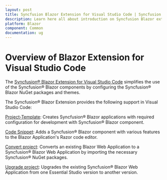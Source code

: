 ```yaml
---
layout: post
title: Syncfusion Blazor Extension for Visual Studio Code | Syncfusion
description: Learn here all about introduction on Syncfusion Blazor extension for Visual Studio Code which made integration made ease.
platform: Blazor
component: Common
documentation: ug
---
```


# Overview of Blazor Extension for Visual Studio Code

The [Syncfusion&reg; Blazor Extension for Visual Studio Code](https://marketplace.visualstudio.com/items?itemName=SyncfusionInc.Blazor-VSCode-Extensions) simplifies the use of the Syncfusion&reg; Blazor components by configuring the Syncfusion&reg; Blazor NuGet packages and themes.

The Syncfusion&reg; Blazor Extension provides the following support in Visual Studio Code:

[Project-Template](create-project):  Creates Syncfusion&reg; Blazor applications with required configuration for development with Syncfusion&reg; Blazor component.

[Code Snippet](code-snippet):  Adds a Syncfusion&reg; Blazor component with various features to the Blazor Application's Razor code editor.

[Convert project](convert-project):  Converts an existing Blazor Web Application to a Syncfusion&reg; Blazor Web Application by importing the necessary Syncfusion&reg; NuGet packages.

[Upgrade project](upgrade-project):  Upgrades the existing Syncfusion&reg; Blazor Web Application from one Essential Studio version to another version.
